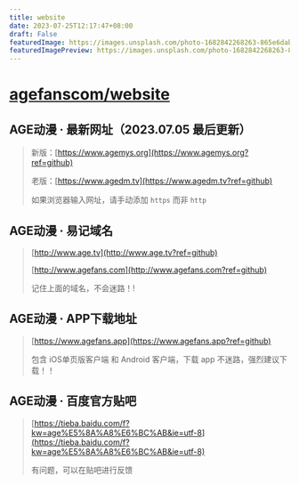 ```yaml
---
title: website
date: 2023-07-25T12:17:47+08:00
draft: False
featuredImage: https://images.unsplash.com/photo-1682842268263-865e6dabcbe9?ixid=M3w0NjAwMjJ8MHwxfHJhbmRvbXx8fHx8fHx8fDE2OTAyNTg1MDF8&ixlib=rb-4.0.3
featuredImagePreview: https://images.unsplash.com/photo-1682842268263-865e6dabcbe9?ixid=M3w0NjAwMjJ8MHwxfHJhbmRvbXx8fHx8fHx8fDE2OTAyNTg1MDF8&ixlib=rb-4.0.3
---
```


# [agefanscom/website](https://github.com/agefanscom/website)

## AGE动漫 · 最新网址（2023.07.05 最后更新）
> 新版：[https://www.agemys.org](https://www.agemys.org?ref=github)
>
> 老版：[https://www.agedm.tv](https://www.agedm.tv?ref=github)
> 
> 如果浏览器输入网址，请手动添加 `https` 而非 `http`

## AGE动漫 · 易记域名
> [http://www.age.tv](http://www.age.tv?ref=github)
> 
> [http://www.agefans.com](http://www.agefans.com?ref=github)
> 
> 记住上面的域名，不会迷路！!


## AGE动漫 · APP下载地址
> [https://www.agefans.app](https://www.agefans.app?ref=github)
>
> 包含 iOS单页版客户端 和 Android 客户端，下载 app 不迷路，强烈建议下载！！


## AGE动漫 · 百度官方贴吧
> [https://tieba.baidu.com/f?kw=age%E5%8A%A8%E6%BC%AB&ie=utf-8](https://tieba.baidu.com/f?kw=age%E5%8A%A8%E6%BC%AB&ie=utf-8)
>
> 有问题，可以在贴吧进行反馈
